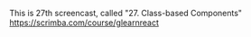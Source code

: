 This is 27th screencast, called "27. Class-based Components"<br />
https://scrimba.com/course/glearnreact